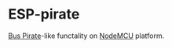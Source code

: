 ESP-pirate
==========

[Bus Pirate](http://dangerousprototypes.com/docs/Bus_Pirate)-like functality on [NodeMCU](http://nodemcu.readthedocs.io/) platform.
